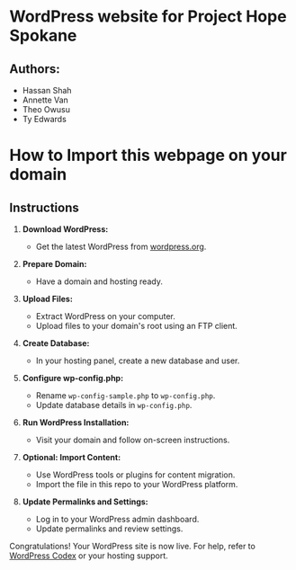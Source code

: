 # WordPress website for Project Hope Spokane
Authors:
-
- Hassan Shah
- Annette Van
- Theo Owusu
- Ty Edwards

# How to Import this webpage on your domain

## Instructions

1. **Download WordPress:**
   - Get the latest WordPress from [wordpress.org](https://wordpress.org/download/).

2. **Prepare Domain:**
   - Have a domain and hosting ready.

3. **Upload Files:**
   - Extract WordPress on your computer.
   - Upload files to your domain's root using an FTP client.

4. **Create Database:**
   - In your hosting panel, create a new database and user.

5. **Configure wp-config.php:**
   - Rename `wp-config-sample.php` to `wp-config.php`.
   - Update database details in `wp-config.php`.

6. **Run WordPress Installation:**
   - Visit your domain and follow on-screen instructions.

7. **Optional: Import Content:**
   - Use WordPress tools or plugins for content migration.
   - Import the file in this repo to your WordPress platform.

8. **Update Permalinks and Settings:**
   - Log in to your WordPress admin dashboard.
   - Update permalinks and review settings.

Congratulations! Your WordPress site is now live. For help, refer to [WordPress Codex](https://codex.wordpress.org/) or your hosting support.
